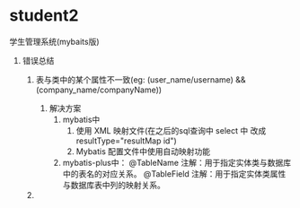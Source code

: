 # student2
学生管理系统(mybaits版)

1. 错误总结
    1. 表与类中的某个属性不一致(eg: (user_name/username) &&(company_name/companyName))
       1. 解决方案
          1. mybatis中 
             1. 使用 XML 映射文件(在之后的sql查询中 select 中 改成 resultType="resultMap id")
                <resultMap id="yourResultMap" type="your.package.YourClass">
                 <result property="javaPropertyName" column="sqlColumnName"/>
                </resultMap>  
             2. Mybatis 配置文件中使用自动映射功能
              <settings>
                <setting name="mapUnderscoreToCamelCase" value="true"/>
              </settings>
          2. mybatis-plus中：
             @TableName 注解：用于指定实体类与数据库中的表名的对应关系。
             @TableField 注解：用于指定实体类属性与数据库表中列的映射关系。 
       
    2. 
